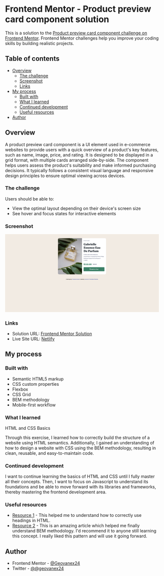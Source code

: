 # Frontend Mentor - Product preview card component solution

This is a solution to the [Product preview card component challenge on Frontend Mentor](https://www.frontendmentor.io/challenges/product-preview-card-component-GO7UmttRfa). Frontend Mentor challenges help you improve your coding skills by building realistic projects.

## Table of contents

- [Overview](#overview)
  - [The challenge](#the-challenge)
  - [Screenshot](#screenshot)
  - [Links](#links)
- [My process](#my-process)
  - [Built with](#built-with)
  - [What I learned](#what-i-learned)
  - [Continued development](#continued-development)
  - [Useful resources](#useful-resources)
- [Author](#author)

## Overview

A product preview card component is a UI element used in e-commerce websites to provide users with a quick overview of a product's key features, such as name, image, price, and rating. It is designed to be displayed in a grid format, with multiple cards arranged side-by-side. The component helps users assess the product's suitability and make informed purchasing decisions. It typically follows a consistent visual language and responsive design principles to ensure optimal viewing across devices.

### The challenge

Users should be able to:

- View the optimal layout depending on their device's screen size
- See hover and focus states for interactive elements

### Screenshot

![](./screenshot.jpg)

### Links

- Solution URL: [Frontend Mentor Solution](https://www.frontendmentor.io/solutions/responsive-product-card-component-using-html-and-css-grid-and-flexbox-bJq3rTW3a2)
- Live Site URL: [Netlify](https://frontendmentor-product-card-geovanni.netlify.app/)

## My process

### Built with

- Semantic HTML5 markup
- CSS custom properties
- Flexbox
- CSS Grid
- BEM methodology
- Mobile-first workflow

### What I learned

HTML and CSS Basics

Through this exercise, I learned how to correctly build the structure of a website using HTML semantics. Additionally, I gained an understanding of how to design a website with CSS using the BEM methodology, resulting in clean, reusable, and easy-to-maintain code.

### Continued development

I want to continue learning the basics of HTML and CSS until I fully master all their concepts. Then, I want to focus on Javascript to understand its foundations and be able to move forward with its libraries and frameworks, thereby mastering the frontend development area.

### Useful resources

- [Resource 1](https://blog.soyhenry.com/que-son-los-encabezados-en-html/#:~:text=Los%20encabezados) - This helped me to understand how to correctly use headings in HTML.
- [Resource 2](https://blog.ida.cl/desarrollo/metodologia-bem-desarrollo-front-end/#:~:text=BEM%20) - This is an amazing article which helped me finally understand BEM methodology. I'd recommend it to anyone still learning this concept. I really liked this pattern and will use it going forward.

## Author

- Frontend Mentor - [@Geovanex24](https://www.frontendmentor.io/profile/Geovanex24)
- Twitter - [@@geovanex24](https://www.twitter.com/geovanex24)
